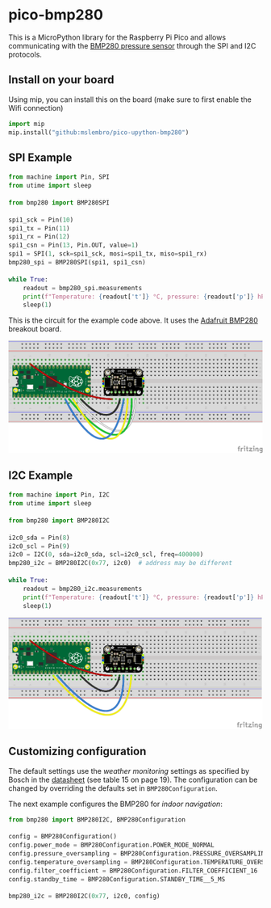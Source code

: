 # pico-bmp280

This is a MicroPython library for the Raspberry Pi Pico and allows communicating with the 
[BMP280 pressure sensor](https://www.bosch-sensortec.com/products/environmental-sensors/pressure-sensors/bmp280/) 
through the SPI and I2C protocols.

## Install on your board

Using mip, you can install this on the board (make sure to first enable the Wifi connection)

```python
import mip
mip.install("github:mslembro/pico-upython-bmp280")
```

## SPI Example
```python
from machine import Pin, SPI
from utime import sleep

from bmp280 import BMP280SPI

spi1_sck = Pin(10)
spi1_tx = Pin(11)
spi1_rx = Pin(12)
spi1_csn = Pin(13, Pin.OUT, value=1)
spi1 = SPI(1, sck=spi1_sck, mosi=spi1_tx, miso=spi1_rx)
bmp280_spi = BMP280SPI(spi1, spi1_csn)

while True:
    readout = bmp280_spi.measurements
    print(f"Temperature: {readout['t']} °C, pressure: {readout['p']} hPa.")
    sleep(1)
```
This is the circuit for the example code above. It uses the [Adafruit BMP280](https://www.adafruit.com/product/2651) 
breakout board.

![Fritzing wiring for the SPI example code .](images/example_spi.png "Wiring")

## I2C Example
```python
from machine import Pin, I2C
from utime import sleep

from bmp280 import BMP280I2C

i2c0_sda = Pin(8)
i2c0_scl = Pin(9)
i2c0 = I2C(0, sda=i2c0_sda, scl=i2c0_scl, freq=400000)
bmp280_i2c = BMP280I2C(0x77, i2c0)  # address may be different

while True:
    readout = bmp280_i2c.measurements
    print(f"Temperature: {readout['t']} °C, pressure: {readout['p']} hPa.")
    sleep(1)
```

![Fritzing wiring for the I2C example code .](images/example_i2c.png "Wiring")

## Customizing configuration
The default settings use the *weather monitoring* settings as specified 
by Bosch in the [datasheet](https://www.bosch-sensortec.com/products/environmental-sensors/pressure-sensors/bmp280/#documents)
(see table 15 on page 19). The configuration can be changed by overriding the defaults set in `BMP280Configuration`.

The next example configures the BMP280 for *indoor navigation*:
```python
from bmp280 import BMP280I2C, BMP280Configuration

config = BMP280Configuration()
config.power_mode = BMP280Configuration.POWER_MODE_NORMAL
config.pressure_oversampling = BMP280Configuration.PRESSURE_OVERSAMPLING_16X
config.temperature_oversampling = BMP280Configuration.TEMPERATURE_OVERSAMPLING_2X
config.filter_coefficient = BMP280Configuration.FILTER_COEFFICIENT_16
config.standby_time = BMP280Configuration.STANDBY_TIME__5_MS

bmp280_i2c = BMP280I2C(0x77, i2c0, config)
```
